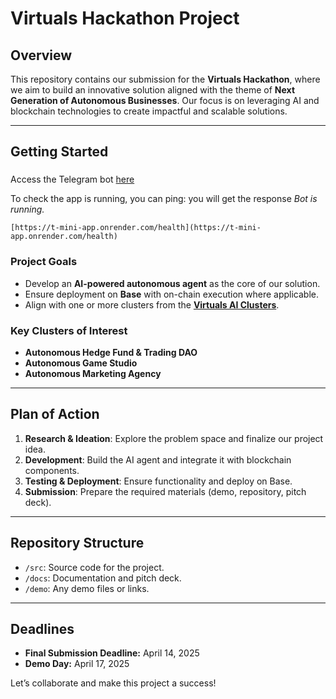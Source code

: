 # Virtuals Hackathon Project

## Overview

This repository contains our submission for the **Virtuals Hackathon**, where we aim to build an innovative solution aligned with the theme of **Next Generation of Autonomous Businesses**. Our focus is on leveraging AI and blockchain technologies to create impactful and scalable solutions.

---

## Getting Started

###
Access the Telegram bot [here](https://t.me/myUXCrushbot)

To check the app is running, you can ping: you will get the response *Bot is running.*

`[https://t-mini-app.onrender.com/health](https://t-mini-app.onrender.com/health)`


### Project Goals
- Develop an **AI-powered autonomous agent** as the core of our solution.
- Ensure deployment on **Base** with on-chain execution where applicable.
- Align with one or more clusters from the [**Virtuals AI Clusters**](https://hack.virtuals.io/).

### Key Clusters of Interest
- **Autonomous Hedge Fund & Trading DAO**
- **Autonomous Game Studio**
- **Autonomous Marketing Agency**

---

## Plan of Action

1. **Research & Ideation**: Explore the problem space and finalize our project idea.
2. **Development**: Build the AI agent and integrate it with blockchain components.
3. **Testing & Deployment**: Ensure functionality and deploy on Base.
4. **Submission**: Prepare the required materials (demo, repository, pitch deck).

---

## Repository Structure

- `/src`: Source code for the project.
- `/docs`: Documentation and pitch deck.
- `/demo`: Any demo files or links.

---

## Deadlines

- **Final Submission Deadline:** April 14, 2025
- **Demo Day:** April 17, 2025

Let’s collaborate and make this project a success!
